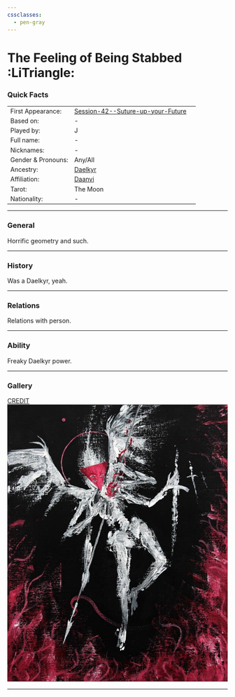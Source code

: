 ```yaml
---
cssclasses:
  - pen-gray
---
```

# The Feeling of Being Stabbed :LiTriangle:
### Quick Facts

|                    |                                                                                                         |     |
| ------------------ | ------------------------------------------------------------------------------------------------------- | --- |
| First Appearance:  | [Session-42--Suture-up-your-Future](../-Session-Notes/-7-Conquest/Session-42--Suture-up-your-Future.md) |     |
| Based on:          | -                                                                                                       |     |
| Played by:         | J                                                                                                       |     |
| Full name:         | -                                                                                                       |     |
| Nicknames:         | -                                                                                                       |     |
| Gender & Pronouns: | Any/All                                                                                                 |     |
| Ancestry:          | [Daelkyr](../-Groups/Daelkyr.md)                                                                        |     |
| Affiliation:       | [Daanvi](../-Locations--Planes/Daanvi.md)                                                               |     |
| Tarot:             | The Moon                                                                                                |     |
| Nationality:       | -                                                                                                       |     |
***
### General
Horrific geometry and such.

***
### History
Was a Daelkyr, yeah.

***
### Relations
Relations with person.

***
### Ability
Freaky Daelkyr power.

***
### Gallery

[CREDIT](https://ar.pinterest.com/pin/914230793100240090/)
![FBS1](-images/FBS1.png)
***

